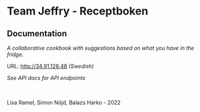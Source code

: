 # Team Jeffry - Receptboken

## Documentation
*A collaborative cookbook with suggestions based on what you have in the fridge.*

URL: http://34.91.128.48 *(Swedish)*

*See API docs for API endpoints*

<br>
<br>
Lisa Ramel, Simon Nöjd, Balazs Harko - 2022
